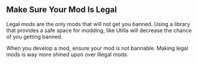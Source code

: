 ## Make Sure Your Mod Is Legal
Legal mods are the only mods that will not get you banned. Using a library that provides a safe space for modding, like Utilla will decrease the chance of you getting banned.

When you develop a mod, ensure your mod is not bannable. Making legal mods is way more shined upon over illegal mods.
